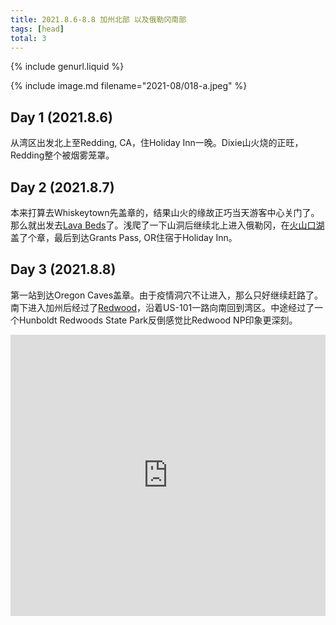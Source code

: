 ```yaml
---
title: 2021.8.6-8.8 加州北部 以及俄勒冈南部
tags: [head]
total: 3
---
```


{% include genurl.liquid %}

{% include image.md filename="2021-08/018-a.jpeg" %}

## Day 1 (2021.8.6)
从湾区出发北上至Redding, CA，住Holiday Inn一晚。Dixie山火烧的正旺，Redding整个被烟雾笼罩。

## Day 2 (2021.8.7)
本来打算去Whiskeytown先盖章的，结果山火的缘故正巧当天游客中心关门了。那么就出发去[Lava Beds]({{arr[0]}})了。浅爬了一下山洞后继续北上进入俄勒冈，在[火山口湖]({{arr[1]}})盖了个章，最后到达Grants Pass, OR住宿于Holiday Inn。

## Day 3 (2021.8.8)
第一站到达Oregon Caves盖章。由于疫情洞穴不让进入，那么只好继续赶路了。南下进入加州后经过了[Redwood]({{arr[2]}})，沿着US-101一路向南回到湾区。中途经过了一个Hunboldt Redwoods State Park反倒感觉比Redwood NP印象更深刻。

<iframe src="https://www.google.com/maps/embed?pb=!1m70!1m12!1m3!1d9118155.796954164!2d-124.50796802268819!3d36.328106436175005!2m3!1f0!2f0!3f0!3m2!1i1024!2i768!4f13.1!4m55!3e0!4m5!1s0x80859a6d00690021%3A0x4a501367f076adff!2sSF%2C%20CA!3m2!1d37.7749295!2d-122.4194155!4m5!1s0x54d2ecc90ff09fbb%3A0x669d88d44640e1f9!2sHoliday%20Inn%20Redding%2C%20an%20IHG%20Hotel%2C%20Hilltop%20Drive%2C%20Redding%2C%20CA!3m2!1d40.579823999999995!2d-122.35897999999999!4m5!1s0x54cea67b57f59be3%3A0x7f5c1c5b08a8f5cb!2sLava%20Beds%20Visitor%20Center%2C%20Indian%20Well%20Campground%20Trail%2C%20Tulelake%2C%20CA!3m2!1d41.714256!2d-121.5098072!4m5!1s0x54c6170840e5e339%3A0x902bf2e1452fe3a3!2sCrater%20Lake%20National%20Park%2C%20Crater%20Lake%2C%20OR!3m2!1d42.8971722!2d-122.13374449999999!4m5!1s0x54c579823d1ab81b%3A0x30eaf95aa991e1a0!2sHoliday%20Inn%20Express%20Grants%20Pass%2C%20an%20IHG%20Hotel%2C%20Northeast%20Agness%20Avenue%2C%20Grants%20Pass%2C%20OR!3m2!1d42.43813!2d-123.2972144!4m5!1s0x54cff9cc492113c9%3A0xc4eea6e71fa0ed33!2sIllinois%20Valley%20Visitor%20Center%2C%20Caves%20Highway%2C%20Cave%20Junction%2C%20OR!3m2!1d42.161836699999995!2d-123.6446769!4m5!1s0x54d06bd9aef11bbb%3A0xcae41baef06e4abb!2sHiouchi%20Visitor%20Center%2C%20U.S.%20199%2C%20Crescent%20City%2C%20CA!3m2!1d41.7967678!2d-124.08181789999999!4m5!1s0x54d46239b81a1b25%3A0xc4c2d9817522b889!2sHumboldt%20Redwoods%20State%20Park%20Visitor%20Center%2C%20Avenue%20of%20the%20Giants%2C%20Myers%20Flat%2C%20CA!3m2!1d40.3084963!2d-123.9082047!4m5!1s0x80859a6d00690021%3A0x4a501367f076adff!2sSF%2C%20CA!3m2!1d37.7749295!2d-122.4194155!5e0!3m2!1sen!2sus!4v1652160945048!5m2!1sen!2sus" width="100%" height="450" style="border:0;" allowfullscreen="" loading="lazy" referrerpolicy="no-referrer-when-downgrade"></iframe>
